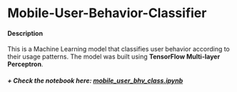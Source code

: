 # Mobile-User-Behavior-Classifier
#### Description
This is a Machine Learning model that classifies user behavior according to their usage patterns. The model was built using __TensorFlow Multi-layer Perceptron__.

##### + Check the notebook here: [mobile_user_bhv_class.ipynb](https://github.com/Prof-Awing/Mobile-User-Behavior-Classifier/blob/main/mobile_user_bhv_class.ipynb)
